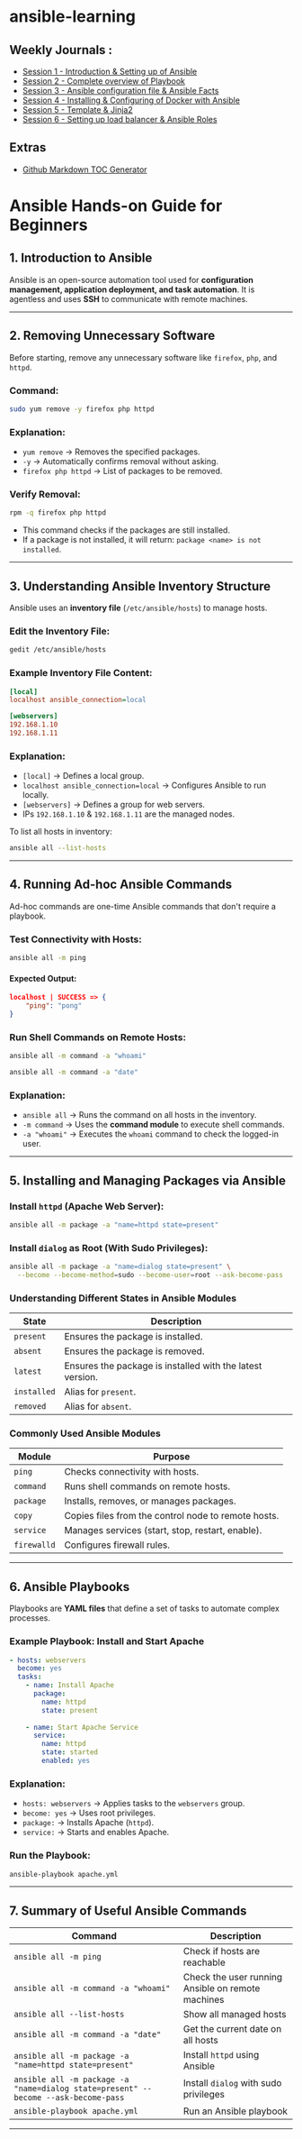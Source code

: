 # ansible-learning

## Weekly Journals :

- [Session 1 - Introduction & Setting up of Ansible](session-1/readme.md)
- [Session 2 - Complete overview of Playbook](session-2/readme.md)
- [Session 3 - Ansible configuration file & Ansible Facts](session-3/readme.md)
- [Session 4 - Installing & Configuring of Docker with Ansible](session-4/readme.md)
- [Session 5 - Template & Jinja2](session-5/readme.md)
- [Session 6 - Setting up load balancer & Ansible Roles](session-6/readme.md)

## Extras
- [Github Markdown TOC Generator](https://ecotrust-canada.github.io/markdown-toc/)
# **Ansible Hands-on Guide for Beginners**

## **1. Introduction to Ansible**

Ansible is an open-source automation tool used for **configuration management, application deployment, and task automation**. It is agentless and uses **SSH** to communicate with remote machines.

---

## **2. Removing Unnecessary Software**

Before starting, remove any unnecessary software like `firefox`, `php`, and `httpd`.

### **Command:**

```bash
sudo yum remove -y firefox php httpd
```

### **Explanation:**

- `yum remove` → Removes the specified packages.
- `-y` → Automatically confirms removal without asking.
- `firefox php httpd` → List of packages to be removed.

### **Verify Removal:**

```bash
rpm -q firefox php httpd
```

- This command checks if the packages are still installed.
- If a package is not installed, it will return: `package <name> is not installed`.

---

## **3. Understanding Ansible Inventory Structure**

Ansible uses an **inventory file** (`/etc/ansible/hosts`) to manage hosts.

### **Edit the Inventory File:**

```bash
gedit /etc/ansible/hosts
```

### **Example Inventory File Content:**

```ini
[local]
localhost ansible_connection=local

[webservers]
192.168.1.10
192.168.1.11
```

### **Explanation:**

- `[local]` → Defines a local group.
- `localhost ansible_connection=local` → Configures Ansible to run locally.
- `[webservers]` → Defines a group for web servers.
- IPs `192.168.1.10` & `192.168.1.11` are the managed nodes.

To list all hosts in inventory:

```bash
ansible all --list-hosts
```

---

## **4. Running Ad-hoc Ansible Commands**

Ad-hoc commands are one-time Ansible commands that don't require a playbook.

### **Test Connectivity with Hosts:**

```bash
ansible all -m ping
```

#### **Expected Output:**

```json
localhost | SUCCESS => {
    "ping": "pong"
}
```

### **Run Shell Commands on Remote Hosts:**

```bash
ansible all -m command -a "whoami"
```

```bash
ansible all -m command -a "date"
```

### **Explanation:**

- `ansible all` → Runs the command on all hosts in the inventory.
- `-m command` → Uses the **command module** to execute shell commands.
- `-a "whoami"` → Executes the `whoami` command to check the logged-in user.

---

## **5. Installing and Managing Packages via Ansible**

### **Install `httpd` (Apache Web Server):**

```bash
ansible all -m package -a "name=httpd state=present"
```

### **Install `dialog` as Root (With Sudo Privileges):**

```bash
ansible all -m package -a "name=dialog state=present" \
  --become --become-method=sudo --become-user=root --ask-become-pass
```

### **Understanding Different States in Ansible Modules**

| **State**    | **Description** |
|-------------|----------------|
| `present`   | Ensures the package is installed. |
| `absent`    | Ensures the package is removed. |
| `latest`    | Ensures the package is installed with the latest version. |
| `installed` | Alias for `present`. |
| `removed`   | Alias for `absent`. |

### **Commonly Used Ansible Modules**

| **Module**     | **Purpose** |
|---------------|------------|
| `ping`        | Checks connectivity with hosts. |
| `command`     | Runs shell commands on remote hosts. |
| `package`     | Installs, removes, or manages packages. |
| `copy`        | Copies files from the control node to remote hosts. |
| `service`     | Manages services (start, stop, restart, enable). |
| `firewalld`   | Configures firewall rules. |

---

## **6. Ansible Playbooks**

Playbooks are **YAML files** that define a set of tasks to automate complex processes.

### **Example Playbook: Install and Start Apache**

```yaml
- hosts: webservers
  become: yes
  tasks:
    - name: Install Apache
      package:
        name: httpd
        state: present
    
    - name: Start Apache Service
      service:
        name: httpd
        state: started
        enabled: yes
```

### **Explanation:**

- `hosts: webservers` → Applies tasks to the `webservers` group.
- `become: yes` → Uses root privileges.
- `package:` → Installs Apache (`httpd`).
- `service:` → Starts and enables Apache.

### **Run the Playbook:**

```bash
ansible-playbook apache.yml
```

---

## **7. Summary of Useful Ansible Commands**

| **Command**                                                                          | **Description**                                   |
| ------------------------------------------------------------------------------------ | ------------------------------------------------- |
| `ansible all -m ping`                                                                | Check if hosts are reachable                      |
| `ansible all -m command -a "whoami"`                                                 | Check the user running Ansible on remote machines |
| `ansible all --list-hosts`                                                           | Show all managed hosts                            |
| `ansible all -m command -a "date"`                                                   | Get the current date on all hosts                 |
| `ansible all -m package -a "name=httpd state=present"`                             | Install `httpd` using Ansible                     |
| `ansible all -m package -a "name=dialog state=present" --become --ask-become-pass` | Install `dialog` with sudo privileges             |
| `ansible-playbook apache.yml`                                                        | Run an Ansible playbook                           |

---


